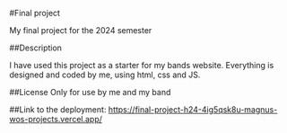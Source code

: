 #Final project

My final project for the 2024 semester

##Description

I have used this project as a starter for my bands website. Everything is designed and coded by me, using html, css and JS.

##License
Only for use by me and my band

##Link to the deployment:
https://final-project-h24-4ig5qsk8u-magnus-wos-projects.vercel.app/
